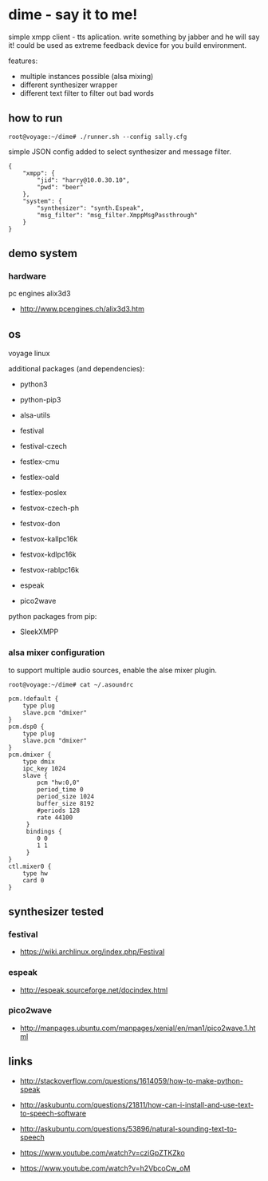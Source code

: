 # dime - say it to me!
simple xmpp client - tts aplication. write something by jabber and he will say it!
could be used as extreme feedback device for you build environment.

features:
 * multiple instances possible (alsa mixing)
 * different synthesizer wrapper
 * different text filter to filter out bad words

## how to run
```
root@voyage:~/dime# ./runner.sh --config sally.cfg
```

simple JSON config added to select synthesizer and message filter.
```
{
    "xmpp": {
        "jid": "harry@10.0.30.10",
        "pwd": "beer"
    },
    "system": {
        "synthesizer": "synth.Espeak",
        "msg_filter": "msg_filter.XmppMsgPassthrough"
    }
}
```

## demo system

### hardware
pc engines alix3d3
 * http://www.pcengines.ch/alix3d3.htm

## os
voyage linux

additional packages (and dependencies):
 * python3
 * python-pip3
 * alsa-utils

 * festival
 * festival-czech
 * festlex-cmu
 * festlex-oald
 * festlex-poslex
 * festvox-czech-ph
 * festvox-don
 * festvox-kallpc16k
 * festvox-kdlpc16k
 * festvox-rablpc16k

 * espeak

 * pico2wave

python packages from pip:
 * SleekXMPP

### alsa mixer configuration
to support multiple audio sources, enable the alse mixer plugin.
```
root@voyage:~/dime# cat ~/.asoundrc

pcm.!default {
    type plug
    slave.pcm "dmixer"
}
pcm.dsp0 {
    type plug
    slave.pcm "dmixer"
}
pcm.dmixer {
    type dmix
    ipc_key 1024
    slave {
        pcm "hw:0,0"
        period_time 0
        period_size 1024
        buffer_size 8192
        #periods 128
        rate 44100
     }
     bindings {
        0 0
        1 1
     }
}
ctl.mixer0 {
    type hw
    card 0
}

```

## synthesizer tested

### festival
 * https://wiki.archlinux.org/index.php/Festival

### espeak
 * http://espeak.sourceforge.net/docindex.html

### pico2wave
 * http://manpages.ubuntu.com/manpages/xenial/en/man1/pico2wave.1.html

## links
 * http://stackoverflow.com/questions/1614059/how-to-make-python-speak
 * http://askubuntu.com/questions/21811/how-can-i-install-and-use-text-to-speech-software
 * http://askubuntu.com/questions/53896/natural-sounding-text-to-speech

 * https://www.youtube.com/watch?v=cziGpZTKZko
 * https://www.youtube.com/watch?v=h2VbcoCw_oM
